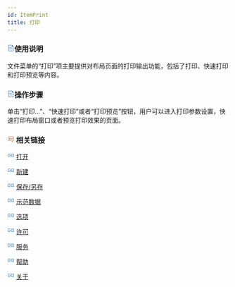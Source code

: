 ```yaml
---
id: ItemPrint
title: 打印
---
```

### ![](img/read.gif)使用说明

文件菜单的“打印”项主要提供对布局页面的打印输出功能，包括了打印、快速打印和打印预览等内容。

### ![](img/read.gif)操作步骤

单击“打印...”、“快速打印”或者“打印预览”按钮，用户可以进入打印参数设置，快速打印布局窗口或者预览打印效果的页面。

### ![](img/seealso.png) 相关链接

![](img/smalltitle.png) [打开](ItemOpen.htm)

![](img/smalltitle.png) [新建](ItemNew.htm)

![](img/smalltitle.png) [保存/另存](ItemSave.htm)

![](img/smalltitle.png) [示范数据](ItemSampleData.htm)

![](img/smalltitle.png) [选项](ItemDeskproOption.htm)

![](img/smalltitle.png) [许可](ItemLicense.htm)

![](img/smalltitle.png) [服务](OnlineAddress.htm)

![](img/smalltitle.png) [帮助](ItemHelp.htm)

![](img/smalltitle.png) [关于](About.htm)


